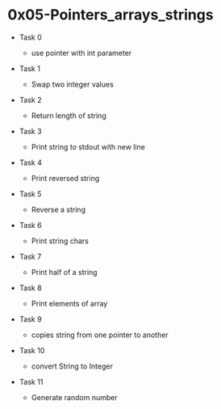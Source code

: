 # 0x05-Pointers_arrays_strings
- Task 0
	- use pointer with int parameter

- Task 1
	- Swap two integer values

- Task 2
	- Return length of string

- Task 3
	- Print string to stdout with new line

- Task 4
	- Print reversed string

- Task 5
	- Reverse a string

- Task 6
	- Print string chars

- Task 7
	- Print half of a string

- Task 8
	- Print elements of array

- Task 9
	- copies string from one pointer to another

- Task 10
	- convert String to Integer

- Task 11
	- Generate random number

